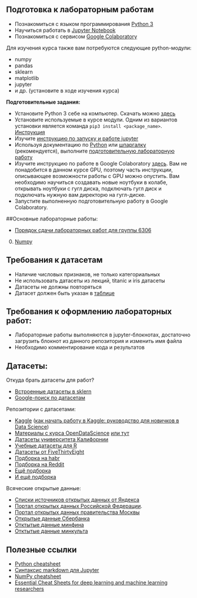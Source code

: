 ## Подготовка к лабораторным работам 
- Познакомиться с языком программирования [Python 3](https://www.python.org/)
- Научиться работать в [Jupyter Notebook](https://jupyter.org/)
- Познакомиться с сервисом [Google Colaboratory](https://colab.research.google.com/?hl=ru)

Для изучения курса также вам потребуются следующие python-модули: 
- numpy
- pandas
- sklearn
- matplotlib
- jupyter
- и др. (установите в ходе изучения курса)


**Подготовительные задания:**
- Установите Python 3 себе на компьютер. Скачать можно [здесь](https://www.python.org/downloads/)
- Установите используемые в курсе модули. Одним из вариантов установки является команда `pip3 install <package_name>`. [Инструкция](https://docs.python.org/3/installing/index.html)
- Изучите [инструкцию по запуску и работе jupyter](https://pythonru.com/baza-znanij/jupyter-notebook-dlja-nachinajushhih)
- Используя документацию по [Python](https://docs.python.org/3/index.html) или [шпаргалку](https://websitesetup.org/python-cheat-sheet/) (рекомендуется), выполните [подготовительную лабораторную работу](6306/lab_prep_python_groupNumber_SecondName.ipynb)
- Изучите инструкцию по работе в Google Colaboratory [здесь](http://texno.info/etc/kratkoe-rukovodstvo-po-rabote-s-google-colab/). Вам не понадобится в данном курсе GPU, поэтому часть инструкции, описывающее возможности работы с GPU можно опустить. Вам необходимо научиться создавать новые ноутбуки в колабе, открывать ноутбуки с гугл диска, подключать гугл диск и подключать нужную вам директорю на гугл-диске.
- Запустите выполненную подготовительную работу в Google Colaboratory.

##Основные лабораторные работы:
- [Порядок сдачи лабораторных работ для группы 6306](GAMERULES_6306.md) 
0. [Numpy](tasks/lab_0_numpy_groupNumber_SecondName.ipynb)



## Требования к датасетам
- Наличие числовых признаков, не только категориальных
- Не использовать датасеты из лекций, titanic и iris датасеты
- Датасеты не должны повторяться 
- Датасет должен быть указан в [таблице](https://docs.google.com/spreadsheets/d/187a_XkTKoSrReX-Sykr2MWWngtz3tuguYOFpfLG1KV0/edit?usp=sharing)

## Требования к оформлению лабораторных работ:
- Лабораторные работы выполняются в jupyter-блокнотах, достаточно загрузить блокнот из данного репозитория и изменить имя файла
- Необходимо комментирование кода и результатов 

## Датасеты:

Откуда брать датасеты для работ?

* [Встроенные датасеты в sklern](https://scikit-learn.org/stable/datasets/index.html)
* [Google-поиск по датасетам](https://datasetsearch.research.google.com/) 

Репозитории с датасетами: 
* [Kaggle](https://www.kaggle.com/datasets)
    ([как начать работу в Kaggle: руководство для новичков в Data Science](https://habr.com/ru/post/248395/))
* [Материалы с курса OpenDataScience](https://nbviewer.jupyter.org/github/Yorko/mlcourse.ai/tree/master/data/) [или тут]( https://github.com/Yorko/mlcourse.ai/tree/master/data/)
* [Датасеты университета Калифорнии](https://archive.ics.uci.edu/ml/datasets.php)
* [Учебные датасеты для R](https://vincentarelbundock.github.io/Rdatasets/datasets.html)
* [Датасеты от FiveThirtyEight](https://data.fivethirtyeight.com/)
* [Подборка на habr](https://habr.com/ru/post/452740/)
* [Подборка на Reddit](https://www.reddit.com/r/datasets/)
* [Ещё подборка](https://towardsai.net/p/machine-learning/best-free-datasets-for-machine-learning-and-data-science/stanfordai/3451/)
* [И ещё подборка](https://towardsdatascience.com/top-sources-for-machine-learning-datasets-bb6d0dc3378b)

Всяческие открытые данные: 
* [Списки источников открытых данных от Яндекса](https://yandex.ru/promo/oda/useful)
* [Портал открытых данных Российской Федерации](https://data.gov.ru/). 
* [Портал открытых данных правительства Москвы](https://data.mos.ru/opendata)
* [Открытые данные Сбербанка](https://www.sberbank.com/ru/analytics/opendata)
* [Отктытые данные минфина](https://www.minfin.ru/opendata/)
* [Отктытые данные минкульта](https://opendata.mkrf.ru/opendata/)

## Полезные ссылки

* [Python cheatsheet](https://websitesetup.org/python-cheat-sheet/)
* [Синтаксис markdown для Jupyter](https://sourceforge.net/p/jupiter/wiki/markdown_syntax/)
* [NumPy cheatsheet](https://s3.amazonaws.com/assets.datacamp.com/blog_assets/Numpy_Python_Cheat_Sheet.pdf)
* [Essential Cheat Sheets for deep learning and machine learning researchers](https://github.com/kailashahirwar/cheatsheets-ai)


